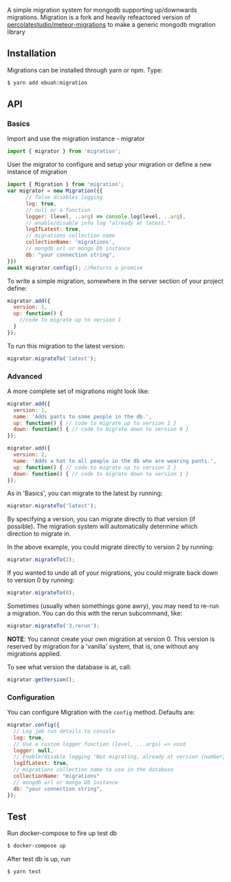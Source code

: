 A simple migration system for mongodb supporting up/downwards migrations. Migration is a fork and
heavily refeactored version of [percolatestudio/meteor-migrations](https://github.com/percolatestudio/meteor-migrations) to make a generic mongodb
migration library

## Installation

Migrations can be installed through yarn or npm. Type:

``` sh
$ yarn add ebuah:migration
```

## API

### Basics

Import and use the migration instance - migrator

``` javascript
import { migrator } from 'migration';
```

User the migrator to configure and setup your migration or define a new instance of migration

``` javascript
import { Migration } from 'migration';
var migrator = new Migration({{
      // false disables logging
      log: true,
      // null or a function
      logger: (level, ..arg) => console.log(level, ..arg),
      // enable/disable info log "already at latest."
      logIfLatest: true,
      // migrations collection name
      collectionName: 'migrations',
      // mongdb url or mongo Db instance
      db: "your connection string",
}})
await migrator.config(); //Returns a promise
```

To write a simple migration, somewhere in the server section of your project define:

``` javascript
migrator.add({
  version: 1,
  up: function() {
    //code to migrate up to version 1
  }
});
```

To run this migration to the latest version:

``` javascript
migrator.migrateTo('latest');
```

### Advanced

A more complete set of migrations might look like:

``` javascript
migrator.add({
  version: 1,
  name: 'Adds pants to some people in the db.',
  up: function() { // code to migrate up to version 1 }
  down: function() { // code to migrate down to version 0 }
});

migrator.add({
  version: 2,
  name: 'Adds a hat to all people in the db who are wearing pants.',
  up: function() { // code to migrate up to version 2 }
  down: function() { // code to migrate down to version 1 }
});
```

As in 'Basics', you can migrate to the latest by running:

``` javascript
migrator.migrateTo('latest');
```

By specifying a version, you can migrate directly to that version (if possible). The migration system will automatically determine which direction to migrate in.

In the above example, you could migrate directly to version 2 by running:

``` javascript
migrator.migrateTo(2);
```

If you wanted to undo all of your migrations, you could migrate back down to version 0 by running:

``` javascript
migrator.migrateTo(0);
```

Sometimes (usually when somethings gone awry), you may need to re-run a migration. You can do this with the rerun subcommand, like:

``` javascript
migrator.migrateTo('3,rerun');
```

**NOTE**: You cannot create your own migration at version 0. This version is reserved by migration for a 'vanilla' system, that is, one without any migrations applied.

To see what version the database is at, call:

``` javascript
migrator.getVersion();
```

### Configuration

You can configure Migration with the `config` method. Defaults are:

``` javascript
migrator.config({
  // Log job run details to console
  log: true,
  // Use a custom logger function (level, ...args) => void
  logger: null,
  // Enable/disable logging "Not migrating, already at version {number}"
  logIfLatest: true,
  // migrations collection name to use in the database
  collectionName: "migrations"
  // mongdb url or mongo Db instance
  db: "your connection string",
});
```


## Test

Run docker-compose to fire up test db

``` sh
$ docker-compose up
```

After test db is up, run
``` sh
$ yarn test
```


